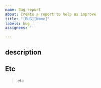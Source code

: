 ```yaml
---
name: Bug report
about: Create a report to help us improve
title: "[BUG][Name]"
labels: bug
assignees: ''

---
```


## description


## Etc
> etc
